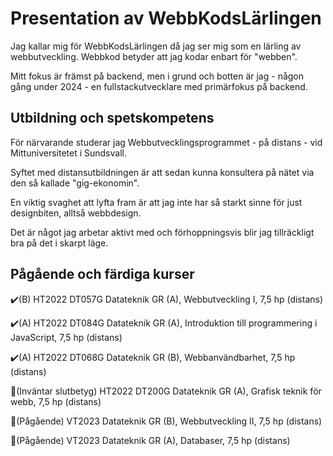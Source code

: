 # Presentation av WebbKodsLärlingen

Jag kallar mig för WebbKodsLärlingen då jag ser mig som en lärling av webbutveckling. Webbkod betyder att jag kodar enbart för "webben".

Mitt fokus är främst på backend, men i grund och botten är jag - någon gång under 2024 - en fullstackutvecklare med primärfokus på backend.

## Utbildning och spetskompetens
För närvarande studerar jag Webbutvecklingsprogrammet - på distans - vid Mittuniversitetet i Sundsvall. 

Syftet med distansutbildningen är att sedan kunna konsultera på nätet via den så kallade "gig-ekonomin".

En viktig svaghet att lyfta fram är att jag inte har så starkt sinne för just designbiten, alltså webbdesign.

Det är något jag arbetar aktivt med och förhoppningsvis blir jag tillräckligt bra på det i skarpt läge.

## Pågående och färdiga kurser
✔️(B) HT2022 DT057G Datateknik GR (A), Webbutveckling I, 7,5 hp (distans)

✔️(A) HT2022 DT084G Datateknik GR (A), Introduktion till programmering i JavaScript, 7,5 hp (distans)

✔️(A) HT2022 DT068G Datateknik GR (B), Webbanvändbarhet, 7,5 hp (distans)

🚧(Inväntar slutbetyg) HT2022 DT200G Datateknik GR (A), Grafisk teknik för webb, 7,5 hp (distans)

🚧(Pågående) VT2023 Datateknik GR (B), Webbutveckling II, 7,5 hp (distans)

🚧(Pågående) VT2023 Datateknik GR (A), Databaser, 7,5 hp (distans)

<!--
**WebbkodsLarlingen/WebbkodsLarlingen** is a ✨ _special_ ✨ repository because its `README.md` (this file) appears on your GitHub profile.

Here are some ideas to get you started:

- 🔭 I’m currently working on ...
- 🌱 I’m currently learning ...
- 👯 I’m looking to collaborate on ...
- 🤔 I’m looking for help with ...
- 💬 Ask me about ...
- 📫 How to reach me: ...
- 😄 Pronouns: ...
- ⚡ Fun fact: ...
-->
